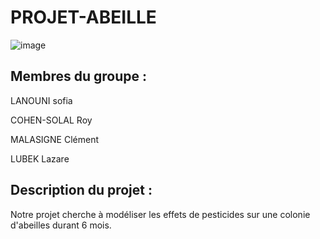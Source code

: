 # PROJET-ABEILLE

![image](https://www.aquaportail.com/pictures1309/bacteria-bacteries-virus.jpg)


## Membres du groupe : ##

LANOUNI sofia      

COHEN-SOLAL Roy   

MALASIGNE Clément

LUBEK Lazare  


## Description du projet : ##

Notre projet cherche à modéliser les effets de pesticides sur une colonie d'abeilles durant 6 mois.




